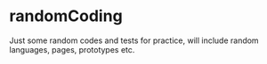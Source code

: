 # randomCoding
Just some random codes and tests for practice, will include random languages, pages, prototypes etc. 

